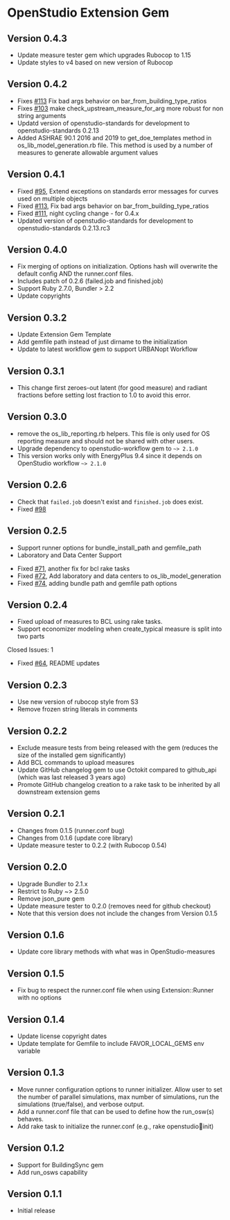 # OpenStudio Extension Gem

## Version 0.4.3

* Update measure tester gem which upgrades Rubocop to 1.15
* Update styles to v4 based on new version of Rubocop

## Version 0.4.2

* Fixes [#113](https://github.com/NREL/openstudio-extension-gem/issues/113) Fix bad args behavior on bar_from_building_type_ratios
* Fixes [#103](https://github.com/NREL/openstudio-extension-gem/issues/103) make check_upstream_measure_for_arg more robust for non string arguments
* Updatd version of openstudio-standards for development to openstudio-standards 0.2.13
* Added ASHRAE 90.1 2016 and 2019 to get_doe_templates method in os_lib_model_generation.rb file. This method is used by a number of measures to generate allowable argument values

## Version 0.4.1

* Fixed [#95]( https://github.com/NREL/openstudio-extension-gem/issues/95 ), Extend exceptions on standards error messages for curves used on multiple objects
* Fixed [#113]( https://github.com/NREL/openstudio-extension-gem/issues/113 ), Fix bad args behavior on bar_from_building_type_ratios
* Fixed [#111]( https://github.com/NREL/openstudio-extension-gem/pull/111 ), night cycling change - for 0.4.x
* Updated version of openstudio-standards for development to openstudio-standards 0.2.13.rc3	

## Version 0.4.0

* Fix merging of options on initialization. Options hash will overwrite the default config AND the runner.conf files.
* Includes patch of 0.2.6 (failed.job and finished.job)
* Support Ruby 2.7.0, Bundler > 2.2
* Update copyrights

## Version 0.3.2

* Update Extension Gem Template
* Add gemfile path instead of just dirname to the initialization
* Update to latest workflow gem to support URBANopt Workflow

## Version 0.3.1

* This change first zeroes-out latent (for good measure) and radiant fractions before setting lost fraction to 1.0 to avoid this error.

## Version 0.3.0

* remove the os_lib_reporting.rb helpers. This file is only used for OS reporting measure and should not be shared with other users.
* Upgrade dependency to openstudio-workflow gem to `~> 2.1.0`
* This version works only with EnergyPlus 9.4 since it depends on OpenStudio workflow `~> 2.1.0`

## Version 0.2.6

- Check that `failed.job` doesn't exist and `finished.job` does exist.
- Fixed [#98](https://github.com/NREL/openstudio-extension-gem/issues/98)

## Version 0.2.5

* Support runner options for bundle_install_path and gemfile_path
* Laboratory and Data Center Support

- Fixed [#71]( https://github.com/NREL/openstudio-extension-gem/pull/71 ), another fix for bcl rake tasks
- Fixed [#72]( https://github.com/NREL/openstudio-extension-gem/pull/72 ), Add laboratory and data centers to os_lib_model_generation
- Fixed [#74]( https://github.com/NREL/openstudio-extension-gem/pull/74 ), adding bundle path and gemfile path options

## Version 0.2.4

* Fixed upload of measures to BCL using rake tasks.
* Support economizer modeling when create_typical measure is split into two parts

Closed Issues: 1
- Fixed [#64]( https://github.com/NREL/openstudio-extension-gem/issues/64 ), README updates

## Version 0.2.3

* Use new version of rubocop style from S3
* Remove frozen string literals in comments

## Version 0.2.2

* Exclude measure tests from being released with the gem (reduces the size of the installed gem significantly)
* Add BCL commands to upload measures
* Update GitHub changelog gem to use Octokit compared to github_api (which was last released 3 years ago)
* Promote GitHub changelog creation to a rake task to be inherited by all downstream extension gems

## Version 0.2.1

* Changes from 0.1.5 (runner.conf bug)
* Changes from 0.1.6 (update core library)
* Update measure tester to 0.2.2 (with Rubocop 0.54)

## Version 0.2.0

* Upgrade Bundler to 2.1.x
* Restrict to Ruby ~> 2.5.0
* Remove json_pure gem
* Update measure tester to 0.2.0 (removes need for github checkout)
* Note that this version does not include the changes from Version 0.1.5

## Version 0.1.6

* Update core library methods with what was in OpenStudio-measures

## Version 0.1.5

* Fix bug to respect the runner.conf file when using Extension::Runner with no options

## Version 0.1.4

* Update license copyright dates
* Update template for Gemfile to include FAVOR_LOCAL_GEMS env variable
 
## Version 0.1.3

* Move runner configuration options to runner initializer. Allow user to set the number of parallel simulations, max number of simulations, run the simulations (true/false), and verbose output.
* Add a runner.conf file that can be used to define how the run_osw(s) behaves.
* Add rake task to initialize the runner.conf (e.g., rake openstudio:runner:init)

## Version 0.1.2

* Support for BuildingSync gem
* Add run_osws capability

## Version 0.1.1

* Initial release

